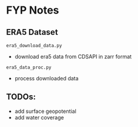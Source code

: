 # FYP Notes

## ERA5 Dataset

`era5_download_data.py`
- download era5 data from CDSAPI in zarr format

`era5_data_proc.py`
- process downloaded data

## TODOs:
- add surface geopotential
- add water coverage